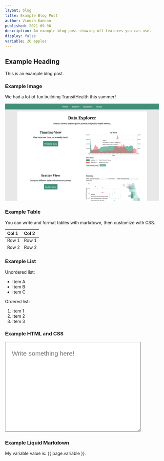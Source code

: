 ```yaml
---
layout: blog
title: Example Blog Post
author: Vinesh Kannan
published: 2021-09-06
description: An example blog post showing off features you can use.
display: false
variable: 26 apples
---
```


## Example Heading

This is an example blog post.

### Example Image

We had a lot of fun building TransitHealth this summer!

![Screenshot of TransitHealth](../assets/project/transithealth.png)

### Example Table

You can write and format tables with markdown, then customize with CSS.

| Col 1 | Col 2 |
|:--|:--|
| Row 1 | Row 1 |
| Row 2 | Row 2 |

### Example List

Unordered list:

- Item A
- Item B
- Item C

Ordered list:

1. Item 1
1. Item 2
1. Item 3

### Example HTML and CSS

<textarea placeholder="Write something here!"></textarea>

<style type="text/css">
    
  textarea {
    min-width: 400px;
    min-height: 250px;
    max-width: 100%;
    max-height: 400px;
    padding: 1em;
    font-family: 'Barlow', sans-serif;
    font-size: 1.5em;
    line-height: 1.5em;
  }

</style>

### Example Liquid Markdown

My variable value is: {{ page.variable }}.
